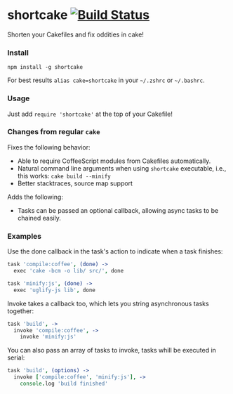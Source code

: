 # shortcake [![Build Status](https://travis-ci.org/zeekay/shortcake.svg?branch=master)](https://travis-ci.org/zeekay/shortcake)
Shorten your Cakefiles and fix oddities in cake!

### Install
```
npm install -g shortcake
```

For best results `alias cake=shortcake` in your `~/.zshrc` or `~/.bashrc`.

### Usage
Just add `require 'shortcake'` at the top of your Cakefile!

### Changes from regular `cake`

Fixes the following behavior:

- Able to require CoffeeScript modules from Cakefiles automatically.
- Natural command line arguments when using `shortcake` executable, i.e., this
  works: `cake build --minify`
- Better stacktraces, source map support

Adds the following:
- Tasks can be passed an optional callback, allowing async tasks to be chained
  easily.

### Examples
Use the done callback in the task's action to indicate when a task finishes:
```coffee
task 'compile:coffee', (done) ->
  exec 'cake -bcm -o lib/ src/', done

task 'minify:js', (done) ->
  exec 'uglify-js lib', done
```

Invoke takes a callback too, which lets you string asynchronous tasks together:
```coffee
task 'build', ->
  invoke 'compile:coffee', ->
    invoke 'minify:js'
```

You can also pass an array of tasks to invoke, tasks whill be executed in
serial:
```coffee
task 'build', (options) ->
  invoke ['compile:coffee', 'minify:js'], ->
    console.log 'build finished'
```
